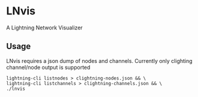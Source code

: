 
# LNvis

A Lightning Network Visualizer

## Usage

LNvis requires a json dump of nodes and channels. Currently only clighting
channel/node output is supported

    lightning-cli listnodes > clightning-nodes.json && \
    lightning-cli listchannels > clightning-channels.json && \
    ./lnvis
